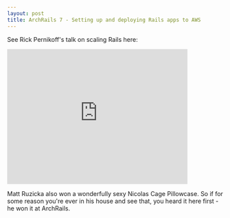 ```yaml
---
layout: post
title: ArchRails 7 - Setting up and deploying Rails apps to AWS
---
```


See Rick Pernikoff's talk on scaling Rails here:

<iframe width="420" height="315" src="https://www.youtube.com/embed/Xqpe-RfCMto" frameborder="0" allowfullscreen></iframe>

Matt Ruzicka also won a wonderfully sexy Nicolas Cage Pillowcase. So if
for some reason you're ever in his house and see that, you heard it here
first - he won it at ArchRails.
